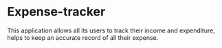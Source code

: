 # Expense-tracker
This application allows all its users to track their income and expenditure, helps to keep an accurate record of all their expense.
